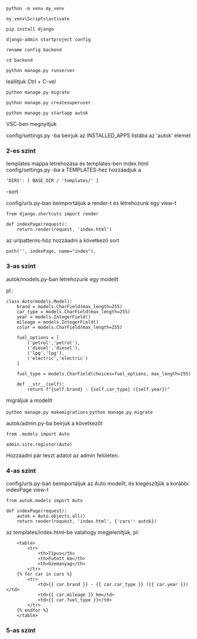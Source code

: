 `python -m venv my_venv`

`my_venv\Scripts\activate`

`pip install django`

`django-admin startproject config`

`rename config backend`

`cd backend`

`python manage.py runserver`

leállítjuk Ctrl + C-vel

`python manage.py migrate`

`python manage.py createsuperuser`

`python manage.py startapp autok`

VSC-ben megnyitjuk

config/settings.py -ba beírjuk az INSTALLED_APPS listába az 'autok' elemet

### 2-es szint

templates mappa létrehozása és templates-ben index.html
config/settings.py -ba a TEMPLATES-hez hozzáadjuk a

`'DIRS': [ BASE_DIR / 'templates/' ]`

-sort

config/urls.py-ban beimportáljuk a render-t és létrehozunk egy view-t

```
from django.shortcuts import render

def indexPage(request):
    return render(request, 'index.html')
```

az urlpatterns-höz hozzáadni a következő sort

`path('', indexPage, name="index"),`

### 3-as szint

autok/models.py-ban létrehozunk egy modellt

pl.:

```
class Auto(models.Model):
    brand = models.CharField(max_length=255)
    car_type = models.CharField(max_length=255)
    year = models.IntegerField()
    mileage = models.IntegerField()
    color = models.CharField(max_length=255)

    fuel_options = [
        ('petrol','petrol'),
        ('diesel','diesel'),
        ('lpg','lpg'),
        ('electric','electric')
    ]

    fuel_type = models.CharField(choices=fuel_options, max_length=255)

    def __str__(self):
        return f"{self.brand} - {self.car_type} ({self.year})"
```

migráljuk a modellt

`python manage.py makemigrations`
`python manage.py migrate`


autok/admin.py-ba beírjuk a következőt

```
from .models import Auto

admin.site.register(Auto)

```

Hozzáadni pár teszt adatot az admin felületen.

### 4-as szint

config/urls.py-ban beimportáljuk az Auto modellt, és kiegészítjük a korábbi indexPage view-t

```
from autok.models import Auto

def indexPage(request):
    autok = Auto.objects.all()
    return render(request, 'index.html', {'cars': autok})
```

az templates/index.html-be valahogy megjelenítjük, pl:

```
    <table>
        <tr>
            <th>Típus</th>
            <th>Futott km</th>
            <th>Üzemanyag</th>
        </tr>
    {% for car in cars %}
        <tr>
            <td>{{ car.brand }} - {{ car.car_type }} ({{ car.year }})</td>
            <td>{{ car.mileage }} km</td>
            <td>{{ car.fuel_type }}</td>
        </tr>
    {% endfor %}
    </table>
```

### 5-as szint